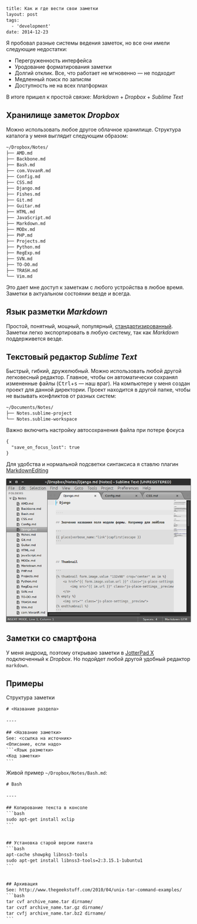 ```
title: Как и где вести свои заметки
layout: post
tags:
  - 'development'
date: 2014-12-23
```

Я пробовал разные системы ведения заметок, но все они имели следующие недостатки:
- Перегруженность интерфейса
- Уродование форматирования заметки
- Долгий отклик. Все, что работает не мгновенно — не подходит
- Медленный поиск по записям
- Доступность не на всех платформах

В итоге пришел к простой связке: *Markdown* + *Dropbox* + *Sublime Text*

## Хранилище заметок *Dropbox*
Можно использовать любое другое облачное хранилище.
Структура каталога у меня выглядит следующим образом:
```
~/Dropbox/Notes/
├── AMD.md
├── Backbone.md
├── Bash.md
├── com.VovanR.md
├── Config.md
├── CSS.md
├── Django.md
├── Fishes.md
├── Git.md
├── Guitar.md
├── HTML.md
├── JavaScript.md
├── Markdown.md
├── MODx.md
├── PHP.md
├── Projects.md
├── Python.md
├── RegExp.md
├── SVN.md
├── TO-DO.md
├── TRASH.md
└── Vim.md
```
Это дает мне доступ к заметкам с любого устройства в любое время.
Заметки в актуальном состоянии везде и всегда.

## Язык разметки *Markdown*
Простой, понятный, мощный, популярный, [стандартизированный](//commonmark.org/).
Заметки легко экспортировать в любую систему, так как *Markdown* поддерживется везде.

## Текстовый редактор *Sublime Text*
Быстрый, гибкий, дружелюбный.
Можно использовать любой другой легковесный редактор. Главное, чтобы он автоматически сохранял измененные файлы (<kbd>Ctrl</kbd>+<kbd>s</kbd> — наш враг).
На компьютере у меня создан проект для данной директории. Проект находится в другой папке, чтобы не вызывать конфликтов от разных систем:
```
~/Documents/Notes/
├── Notes.sublime-project
└── Notes.sublime-workspace
```
Важно включить настройку автосохранения файла при потере фокуса
```
{
  "save_on_focus_lost": true
}
```
Для удобства и нормальной подсветки синтаксиса я ставлю плагин [MarkdownEditing](//sublime.wbond.net/packages/MarkdownEditing)

![Заметки в Sublime Text](/images/simple-powerful-notes/simple-powerful-notes__preview.png)

## Заметки со смартфона
У меня андроид, поэтому открываю заметки в [JotterPad X](//2appstudio.com/jotterpadx/) подключенный к *Dropbox*. Но подойдет любой другой удобный редактор `markdown`.

## Примеры
Структура заметки
<pre><code class="markdown"># <Название раздела>

----

## <Название заметки>
See: <ссылка на источник>
<Описание, если надо>
```<Язык разметки>
<Код заметки>
```
</code></pre>

Живой пример `~/Dropbox/Notes/Bash.md`:
<pre><code class="markdown"># Bash

----

## Копирование текста в консоле
```bash
sudo apt-get install xclip
```


## Установка старой версии пакета
```bash
apt-cache showpkg libnss3-tools
sudo apt-get install libnss3-tools=2:3.15.1-1ubuntu1
```


## Архивация
See: http://www.thegeekstuff.com/2010/04/unix-tar-command-examples/
```bash
tar cvf archive_name.tar dirname/
tar cvzf archive_name.tar.gz dirname/
tar cvfj archive_name.tar.bz2 dirname/
```
</code></pre>
